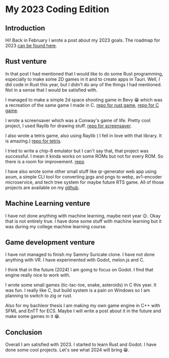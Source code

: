 # My 2023 Coding Edition

## Introduction

Hi! Back in February I wrote a post about my 2023 goals. The roadmap for 2023 [can be found here](https://blog.gabrielkaszewski.dev/posts/roadmap-for-2023/).

## Rust venture

In that post I had mentioned that I would like to do some Rust programming, especially to make some 2D games in it and to create apps in Tauri. Well, I did code in Rust this year, but I didn't do any of the things I had mentioned. Not in a sense that I would be satisfied with.

I managed to make a simple 2d space shooting game in Bevy 😁 which was a recreation of the same game I made in C. [repo for rust game](https://github.com/GKaszewski/asteroids-rs), [repo for C game](https://github.com/GKaszewski/asteroids).

I wrote a screensaver which was a Conway's game of life. Pretty cool project, I used Raylib for drawing stuff. [repo for screensaver](https://github.com/GKaszewski/screensaver/).

I also wrote a tetris game, also using Raylib ( I fell in love with that library. It is amazing.) [repo for tetris](https://github.com/GKaszewski/tetris-rs/).

I tried to write a chip-8 emulator but I can't say that, that project was successful. I mean it kinda works on some ROMs but not for every ROM. So there is a room for improvement. [repo](https://github.com/GKaszewski/chip8)

I have also wrote some other small stuff like qr-generator web app using axum, a simple CLI tool for converting jpgs and pngs to webp, av1-encoder microservice, and tech tree system for maybe future RTS game. All of those projects are available on my [github](https://github.com/GKaszewski).

## Machine Learning venture

I have not done anything with machine learning, maybe next year 😉. Okay that is not entirely true. I have done some stuff with machine learning but it was during my college machine learning course.

## Game development venture

I have not managed to finish my Sammy Suricate clone. I have not done anything with VR. I have experimented with Godot, melon.js and C.

I think that in the future (2024) I am going to focus on Godot. I find that engine really nice to work with.

I wrote some small games (tic-tac-toe, snake, asteroids) in C this year. It was fun. I really like C, but build system is a pain on Windows so I am planning to switch to zig or rust.

Also for my bachleor thesis I am making my own game engine in C++ with SFML and EnTT for ECS. Maybe I will write a post about it in the future and make some games in it 😁.

## Conclusion

Overall I am satisfied with 2023. I started to learn Rust and Godot. I have done some cool projects. Let's see what 2024 will bring 😁.
